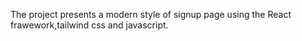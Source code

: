 The project presents a modern style of signup page using the React frawework,tailwind css and javascript. 
